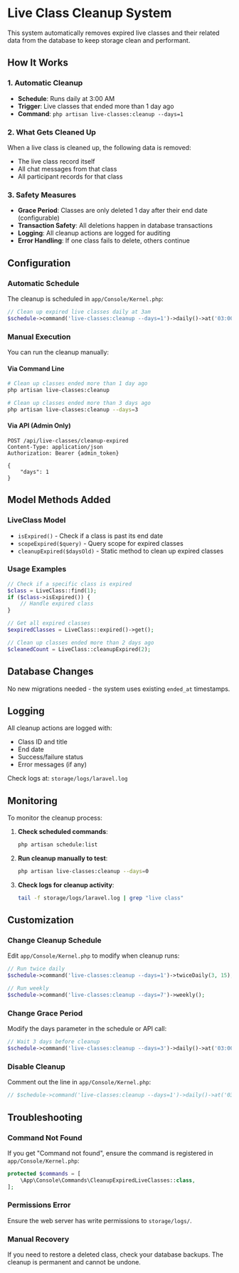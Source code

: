 # Live Class Cleanup System

This system automatically removes expired live classes and their related data from the database to keep storage clean and performant.

## How It Works

### 1. **Automatic Cleanup**
- **Schedule**: Runs daily at 3:00 AM
- **Trigger**: Live classes that ended more than 1 day ago
- **Command**: `php artisan live-classes:cleanup --days=1`

### 2. **What Gets Cleaned Up**
When a live class is cleaned up, the following data is removed:
- The live class record itself
- All chat messages from that class
- All participant records for that class

### 3. **Safety Measures**
- **Grace Period**: Classes are only deleted 1 day after their end date (configurable)
- **Transaction Safety**: All deletions happen in database transactions
- **Logging**: All cleanup actions are logged for auditing
- **Error Handling**: If one class fails to delete, others continue

## Configuration

### Automatic Schedule
The cleanup is scheduled in `app/Console/Kernel.php`:
```php
// Clean up expired live classes daily at 3am
$schedule->command('live-classes:cleanup --days=1')->daily()->at('03:00');
```

### Manual Execution
You can run the cleanup manually:

#### Via Command Line
```bash
# Clean up classes ended more than 1 day ago
php artisan live-classes:cleanup

# Clean up classes ended more than 3 days ago
php artisan live-classes:cleanup --days=3
```

#### Via API (Admin Only)
```http
POST /api/live-classes/cleanup-expired
Content-Type: application/json
Authorization: Bearer {admin_token}

{
    "days": 1
}
```

## Model Methods Added

### LiveClass Model
- `isExpired()` - Check if a class is past its end date
- `scopeExpired($query)` - Query scope for expired classes
- `cleanupExpired($daysOld)` - Static method to clean up expired classes

### Usage Examples
```php
// Check if a specific class is expired
$class = LiveClass::find(1);
if ($class->isExpired()) {
    // Handle expired class
}

// Get all expired classes
$expiredClasses = LiveClass::expired()->get();

// Clean up classes ended more than 2 days ago
$cleanedCount = LiveClass::cleanupExpired(2);
```

## Database Changes
No new migrations needed - the system uses existing `ended_at` timestamps.

## Logging
All cleanup actions are logged with:
- Class ID and title
- End date
- Success/failure status
- Error messages (if any)

Check logs at: `storage/logs/laravel.log`

## Monitoring
To monitor the cleanup process:

1. **Check scheduled commands**:
   ```bash
   php artisan schedule:list
   ```

2. **Run cleanup manually to test**:
   ```bash
   php artisan live-classes:cleanup --days=0
   ```

3. **Check logs for cleanup activity**:
   ```bash
   tail -f storage/logs/laravel.log | grep "live class"
   ```

## Customization

### Change Cleanup Schedule
Edit `app/Console/Kernel.php` to modify when cleanup runs:
```php
// Run twice daily
$schedule->command('live-classes:cleanup --days=1')->twiceDaily(3, 15);

// Run weekly
$schedule->command('live-classes:cleanup --days=7')->weekly();
```

### Change Grace Period
Modify the days parameter in the schedule or API call:
```php
// Wait 3 days before cleanup
$schedule->command('live-classes:cleanup --days=3')->daily()->at('03:00');
```

### Disable Cleanup
Comment out the line in `app/Console/Kernel.php`:
```php
// $schedule->command('live-classes:cleanup --days=1')->daily()->at('03:00');
```

## Troubleshooting

### Command Not Found
If you get "Command not found", ensure the command is registered in `app/Console/Kernel.php`:
```php
protected $commands = [
    \App\Console\Commands\CleanupExpiredLiveClasses::class,
];
```

### Permissions Error
Ensure the web server has write permissions to `storage/logs/`.

### Manual Recovery
If you need to restore a deleted class, check your database backups. The cleanup is permanent and cannot be undone.
